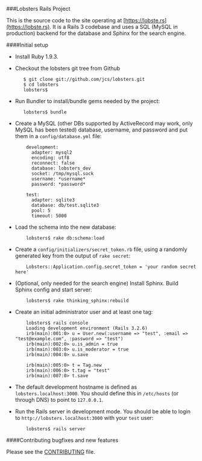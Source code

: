 ###Lobsters Rails Project

This is the source code to the site operating at
[https://lobste.rs](https://lobste.rs).  It is a Rails 3 codebase and uses a
SQL (MySQL in production) backend for the database and Sphinx for the search
engine.

####Initial setup

* Install Ruby 1.9.3.

* Checkout the lobsters git tree from Github

         $ git clone git://github.com/jcs/lobsters.git
         $ cd lobsters
         lobsters$ 

* Run Bundler to install/bundle gems needed by the project:

         lobsters$ bundle

* Create a MySQL (other DBs supported by ActiveRecord may work, only MySQL has
been tested) database, username, and password and put them in a
`config/database.yml` file:

          development:
            adapter: mysql2
            encoding: utf8
            reconnect: false
            database: lobsters_dev
            socket: /tmp/mysql.sock
            username: *username*
            password: *password*
            
          test:
            adapter: sqlite3
            database: db/test.sqlite3
            pool: 5
            timeout: 5000

* Load the schema into the new database:

          lobsters$ rake db:schema:load

* Create a `config/initializers/secret_token.rb` file, using a randomly generated key from the output of `rake secret`:

          Lobsters::Application.config.secret_token = 'your random secret here'

* (Optional, only needed for the search engine) Install Sphinx.  Build Sphinx config and start server:

          lobsters$ rake thinking_sphinx:rebuild

* Create an initial administrator user and at least one tag:

          lobsters$ rails console
          Loading development environment (Rails 3.2.6)
          irb(main):001:0> u = User.new(:username => "test", :email => "test@example.com", :password => "test")
          irb(main):002:0> u.is_admin = true
          irb(main):003:0> u.is_moderator = true
          irb(main):004:0> u.save

          irb(main):005:0> t = Tag.new
          irb(main):006:0> t.tag = "test"
          irb(main):007:0> t.save

* The default development hostname is defined as `lobsters.localhost:3000`.
You should define this in `/etc/hosts` (or through DNS) to point to
`127.0.0.1`.

* Run the Rails server in development mode.  You should be able to login to
`http://lobsters.localhost:3000` with your `test` user:

          lobsters$ rails server

####Contributing bugfixes and new features

Please see the [CONTRIBUTING](https://github.com/jcs/lobsters/blob/master/CONTRIBUTING.md)
file.
